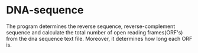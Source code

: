 # DNA-sequence
The program determines the reverse sequence, reverse-complement sequence and calculate the total number of open reading frames(ORF's) from the dna sequence text file. Moreover, it determines how long each ORF is.
